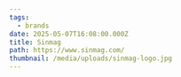 ```yaml
---
tags:
  - brands
date: 2025-05-07T16:08:00.000Z
title: Sinmag
path: https://www.sinmag.com/
thumbnail: /media/uploads/sinmag-logo.jpg
---
```

